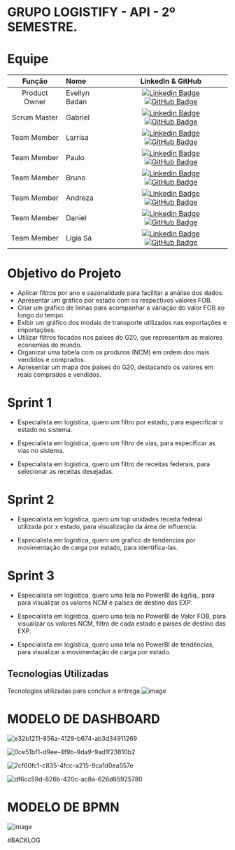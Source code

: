 # GRUPO LOGISTIFY - API - 2º SEMESTRE.

# Equipe
|    Função     | Nome                                  |                                                                                                                                                      LinkedIn & GitHub                                                                                                                                                      |
| :-----------: | :------------------------------------ | :-------------------------------------------------------------------------------------------------------------------------------------------------------------------------------------------------------------------------------------------------------------------------------------------------------------------------: |
| Product Owner |   Evellyn Badan       |     [![Linkedin Badge](https://img.shields.io/badge/Linkedin-blue?style=flat-square&logo=Linkedin&logoColor=white)](https://www.linkedin.com/in/evellyn-badan-383a88285?utm_source=share&utm_campaign=share_via&utm_content=profile&utm_medium=ios_app) [![GitHub Badge](https://img.shields.io/badge/GitHub-111217?style=flat-square&logo=github&logoColor=white)](https://github.com/BadanBADAN)              |
| Scrum Master  | Gabriel |      [![Linkedin Badge](https://img.shields.io/badge/Linkedin-blue?style=flat-square&logo=Linkedin&logoColor=white)](https://www.linkedin.com/in/mariagabrielareis/) [![GitHub Badge](https://img.shields.io/badge/GitHub-111217?style=flat-square&logo=github&logoColor=white)](https://github.com/MariaGabrielaReis)     |
| Team Member   | Larrisa              |         [![Linkedin Badge](https://img.shields.io/badge/Linkedin-blue?style=flat-square&logo=Linkedin&logoColor=white)](https://www.linkedin.com/in/larissa-alves-422a10213?utm_source=share&utm_campaign=share_via&utm_content=profile&utm_medium=android_app) [![GitHub Badge](https://img.shields.io/badge/GitHub-111217?style=flat-square&logo=github&logoColor=white)](https://github.com/Larih13)        |
|  Team Member  | Paulo                 |         [![Linkedin Badge](https://img.shields.io/badge/Linkedin-blue?style=flat-square&logo=Linkedin&logoColor=white)](https://www.linkedin.com/in/paulo-henrique-b21680306?utm_source=share&utm_campaign=share_via&utm_content=profile&utm_medium=ios_app) [![GitHub Badge](https://img.shields.io/badge/GitHub-111217?style=flat-square&logo=github&logoColor=white)](https://github.com/Paulo0805)        |
|  Team Member  | Bruno                 |   [![Linkedin Badge](https://img.shields.io/badge/Linkedin-blue?style=flat-square&logo=Linkedin&logoColor=white)](https://www.linkedin.com/in/bruno-della-corte-4a792233a/)[![GitHub Badge](https://img.shields.io/badge/GitHub-111217?style=flat-square&logo=github&logoColor=white)](https://github.com/Bruno2811)   |
|  Team Member  | Andreza                 |   [![Linkedin Badge](https://img.shields.io/badge/Linkedin-blue?style=flat-square&logo=Linkedin&logoColor=white)](https://www.linkedin.com/in/andreza-maria-4a6625277?utm_source=share&utm_campaign=share_via&utm_content=profile&utm_medium=android_app) [![GitHub Badge](https://img.shields.io/badge/GitHub-111217?style=flat-square&logo=github&logoColor=white)](https://github.com/ANDREZA154)   |
|  Team Member  | Daniel                  |   [![Linkedin Badge](https://img.shields.io/badge/Linkedin-blue?style=flat-square&logo=Linkedin&logoColor=white)](https://www.linkedin.com/in/daniel-pac%C3%ADfico-500520323/) [![GitHub Badge](https://img.shields.io/badge/GitHub-111217?style=flat-square&logo=github&logoColor=white)](https://github.com/Danzzpp)   |
|  Team Member  | Ligia Sá                |   [![Linkedin Badge](https://img.shields.io/badge/Linkedin-blue?style=flat-square&logo=Linkedin&logoColor=white)](https://www.linkedin.com/in/ligias%C3%A1?utm_source=share&utm_campaign=share_via&utm_content=profile&utm_medium=ios_app) [![GitHub Badge](https://img.shields.io/badge/GitHub-111217?style=flat-square&logo=github&logoColor=white)](https://github.com/ligiasa)   |

# Objetivo do Projeto
* Aplicar filtros por ano e sazonalidade para facilitar a análise dos dados.
* Apresentar um gráfico por estado com os respectivos valores FOB.
* Criar um gráfico de linhas para acompanhar a variação do valor FOB ao longo do tempo.
* Exibir um gráfico dos modais de transporte utilizados nas exportações e importações.
* Utilizar filtros focados nos países do G20, que representam as maiores economias do mundo.
* Organizar uma tabela com os produtos (NCM) em ordem dos mais vendidos e comprados.
* Apresentar um mapa dos países do G20, destacando os valores em reais comprados e vendidos.


# Sprint 1
* Especialista em logistica, quero um filtro por estado, para especificar o estado no sistema.

* Especialista em logistica, quero um filtro de vias, para especificar as vias no sistema.

* Especialista em logistica, quero um filtro de receitas federais, para selecionar as receitas desejadas.


# Sprint 2
* Especialista em logistica, quero um top unidades receita federal utilizada por x estado, para visualização da área de influencia.

* Especialista em logistica, quero um grafico de tendencias por movimentação de carga por estado, para identifica-las.

      
# Sprint 3
* Especialista em logistica, quero uma tela no PowerBI de kg/liq., para para visualizar os valores NCM e países de destino das EXP.

* Especialista em logistica, quero uma tela no PowerBI de Valor FOB, para visualizar os valores NCM, filtro de cada estado e países de destino das EXP.

* Especialista em logistica, quero uma tela no PowerBI de tendências, para visualizar a movimentação de carga por estado.



## Tecnologias Utilizadas
Tecnologias utilizadas para concluir a entrega
![image](https://github.com/user-attachments/assets/4235e3e8-7aae-44f6-b05a-8182f3c541d7)




# MODELO DE DASHBOARD 
![e32b1211-856a-4129-b674-ab3d34911269](https://github.com/user-attachments/assets/dc295d22-a6d0-4e67-b459-6c0d694bfd2f)

![0ce51bf1-d9ee-4f9b-9da9-9ad1f23810b2](https://github.com/user-attachments/assets/3d430405-308a-45e6-9f67-09147d02da44)

![2cf60fc1-c835-4fcc-a215-9ca1d0ea557e](https://github.com/user-attachments/assets/eaea77e9-e82a-44be-b8df-fb55a25fb815)

![df6cc59d-826b-420c-ac8a-626d65925780](https://github.com/user-attachments/assets/e839090d-7254-4c67-b1ef-dd02782bcf48)




# MODELO DE BPMN
![image](https://github.com/user-attachments/assets/01ac6fd3-9ae1-49a3-a9c6-a3f65c1b66b0)



#BACKLOG



      





